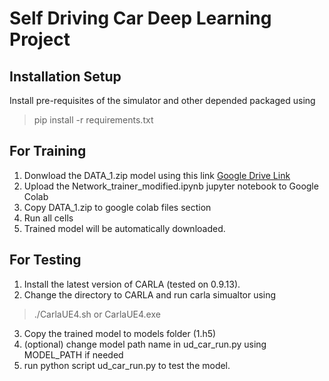 # Self Driving Car Deep Learning Project

## Installation Setup
Install pre-requisites of the simulator and other depended packaged using 
> pip install -r requirements.txt

## For Training
1. Donwload the DATA_1.zip model using this link [Google Drive Link](https://drive.google.com/drive/folders/1AViLJLD-hH5JD4UnCZ7pi4lqX8ZQdx4m?usp=sharing)
2. Upload the Network_trainer_modified.ipynb jupyter notebook to Google Colab
3. Copy DATA_1.zip to google colab files section
4. Run all cells
5. Trained model will be automatically downloaded.

## For Testing
1. Install the latest version of CARLA (tested on 0.9.13). 
2. Change the directory to CARLA and run carla simualtor using
> ./CarlaUE4.sh or CarlaUE4.exe
3. Copy the trained model to models folder (1.h5)
4. (optional) change model path name in ud_car_run.py using MODEL_PATH if needed
5. run python script ud_car_run.py to test the model.
